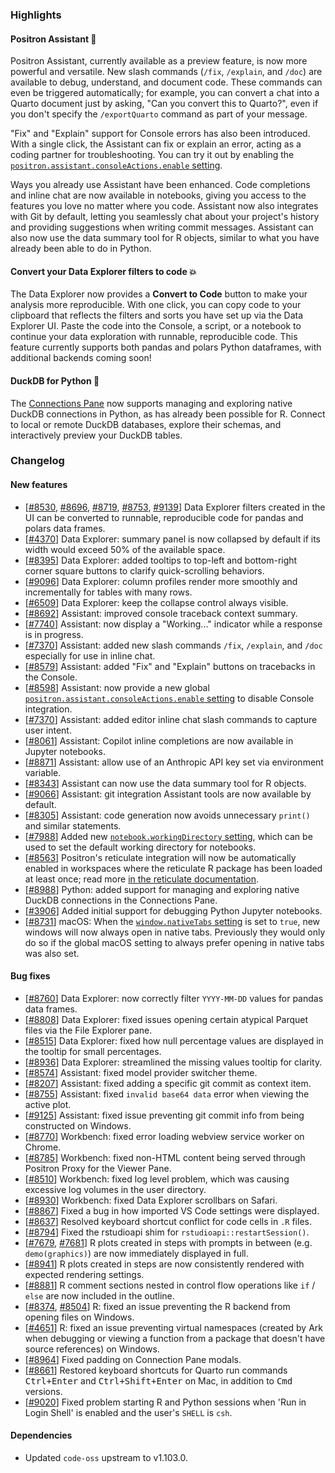 ### Highlights

#### Positron Assistant 🤖

Positron Assistant, currently available as a preview feature, is now more powerful and versatile. New slash commands (`/fix`, `/explain`, and `/doc`) are available to debug, understand, and document code. These commands can even be triggered automatically; for example, you can convert a chat into a Quarto document just by asking, "Can you convert this to Quarto?", even if you don't specify the `/exportQuarto` command as part of your message.

"Fix" and "Explain" support for Console errors has also been introduced. With a single click, the Assistant can fix or explain an error, acting as a coding partner for troubleshooting. You can try it out by enabling the [`positron.assistant.consoleActions.enable` setting](positron://settings/positron.assistant.consoleActions.enable). 

Ways you already use Assistant have been enhanced. Code completions and inline chat are now available in notebooks, giving you access to the features you love no matter where you code. Assistant now also integrates with Git by default, letting you seamlessly chat about your project's history and providing suggestions when writing commit messages. Assistant can also now use the data summary tool for R objects, similar to what you have already been able to do in Python.

#### Convert your Data Explorer filters to code 💥

The Data Explorer now provides a **Convert to Code** button to make your analysis more reproducible. With one click, you can copy code to your clipboard that reflects the filters and sorts you have set up via the Data Explorer UI. Paste the code into the Console, a script, or a notebook to continue your data exploration with runnable, reproducible code. This feature currently supports both pandas and polars Python dataframes, with additional backends coming soon! 

#### DuckDB for Python 🦆

The [Connections Pane](https://positron.posit.co/connections-pane.html) now supports managing and exploring native DuckDB connections in Python, as has already been possible for R. Connect to local or remote DuckDB databases, explore their schemas, and interactively preview your DuckDB tables.

<div id="checkbox"></div>

### Changelog

#### New features

- [[#8530](https://github.com/posit-dev/positron/issues/8530), [#8696](https://github.com/posit-dev/positron/issues/8696), [#8719](https://github.com/posit-dev/positron/issues/8719), [#8753](https://github.com/posit-dev/positron/issues/8753), [#9139](https://github.com/posit-dev/positron/issues/9139)] Data Explorer filters created in the UI can be converted to runnable, reproducible code for pandas and polars data frames.
- [[#4370](https://github.com/posit-dev/positron/issues/4370)] Data Explorer: summary panel is now collapsed by default if its width would exceed 50% of the available space.
- [[#8395](https://github.com/posit-dev/positron/issues/8395)] Data Explorer: added tooltips to top-left and bottom-right corner square buttons to clarify quick-scrolling behaviors.
- [[#9096](https://github.com/posit-dev/positron/issues/9096)] Data Explorer: column profiles render more smoothly and incrementally for tables with many rows.
- [[#6509](https://github.com/posit-dev/positron/issues/6509)] Data Explorer: keep the collapse control always visible.
- [[#8692](https://github.com/posit-dev/positron/issues/8692)] Assistant: improved console traceback context summary.
- [[#7740](https://github.com/posit-dev/positron/issues/7740)] Assistant: now display a "Working..." indicator while a response is in progress.
- [[#7370](https://github.com/posit-dev/positron/issues/7370)] Assistant: added new slash commands `/fix`, `/explain`, and `/doc` especially for use in inline chat.
- [[#8579](https://github.com/posit-dev/positron/issues/8579)] Assistant: added "Fix" and "Explain" buttons on tracebacks in the Console.
- [[#8598](https://github.com/posit-dev/positron/issues/8598)] Assistant: now provide a new global [`positron.assistant.consoleActions.enable` setting](positron://settings/positron.assistant.consoleActions.enable) to disable Console integration. 
- [[#7370](https://github.com/posit-dev/positron/issues/7370)] Assistant: added editor inline chat slash commands to capture user intent.
- [[#8061](https://github.com/posit-dev/positron/issues/8061)] Assistant: Copilot inline completions are now available in Jupyter notebooks.
- [[#8871](https://github.com/posit-dev/positron/issues/8871)] Assistant: allow use of an Anthropic API key set via environment variable.
- [[#8343](https://github.com/posit-dev/positron/issues/8343)] Assistant can now use the data summary tool for R objects.
- [[#9066](https://github.com/posit-dev/positron/issues/9066)] Assistant: git integration Assistant tools are now available by default.
- [[#8305](https://github.com/posit-dev/positron/issues/8305)] Assistant: code generation now avoids unnecessary `print()` and similar statements.
- [[#7988](https://github.com/posit-dev/positron/issues/7988)] Added new [`notebook.workingDirectory` setting](positron://settings/notebook.workingDirectory), which can be used to set the default working directory for notebooks.
- [[#8563](https://github.com/posit-dev/positron/issues/8563)] Positron's reticulate integration will now be automatically enabled in workspaces where the reticulate R package has been loaded at least once; read more [in the reticulate documentation](https://positron.posit.co/reticulate).
- [[#8988](https://github.com/posit-dev/positron/issues/8988)] Python: added support for managing and exploring native DuckDB connections in the Connections Pane.
- [[#3906](https://github.com/posit-dev/positron/issues/3906)] Added initial support for debugging Python Jupyter notebooks.
- [[#8731](https://github.com/posit-dev/positron/issues/8731)] macOS: When the [`window.nativeTabs` setting](positron://settings/window.nativeTabs) is set to `true`, new windows will now always open in native tabs. Previously they would only do so if the global macOS setting to always prefer opening in native tabs was also set.

#### Bug fixes

- [[#8760](https://github.com/posit-dev/positron/issues/8760)] Data Explorer: now correctly filter `YYYY-MM-DD` values for pandas data frames.
- [[#8808](https://github.com/posit-dev/positron/issues/8808)] Data Explorer: fixed issues opening certain atypical Parquet files via the File Explorer pane.
- [[#8515](https://github.com/posit-dev/positron/issues/8515)] Data Explorer: fixed how null percentage values are displayed in the tooltip for small percentages.
- [[#8936](https://github.com/posit-dev/positron/issues/8936)] Data Explorer: streamlined the missing values tooltip for clarity.
- [[#8574](https://github.com/posit-dev/positron/issues/8574)] Assistant: fixed model provider switcher theme.
- [[#8207](https://github.com/posit-dev/positron/issues/8207)] Assistant: fixed adding a specific git commit as context item.
- [[#8755](https://github.com/posit-dev/positron/issues/8755)] Assistant: fixed `invalid base64 data` error when viewing the active plot.
- [[#9125](https://github.com/posit-dev/positron/issues/9125)] Assistant: fixed issue preventing git commit info from being constructed on Windows.
- [[#8770](https://github.com/posit-dev/positron/issues/8770)] Workbench: fixed error loading webview service worker on Chrome.
- [[#8785](https://github.com/posit-dev/positron/issues/8785)] Workbench: fixed non-HTML content being served through Positron Proxy for the Viewer Pane.
- [[#8510](https://github.com/posit-dev/positron/issues/8510)] Workbench: fixed log level problem, which was causing excessive log volumes in the user directory.
- [[#8930](https://github.com/posit-dev/positron/issues/8930)] Workbench: fixed Data Explorer scrollbars on Safari.
- [[#8867](https://github.com/posit-dev/positron/issues/8867)] Fixed a bug in how imported VS Code settings were displayed.
- [[#8637](https://github.com/posit-dev/positron/issues/8637)] Resolved keyboard shortcut conflict for code cells in `.R` files.
- [[#8794](https://github.com/posit-dev/positron/issues/8794)] Fixed the rstudioapi shim for `rstudioapi::restartSession()`.
- [[#7679](https://github.com/posit-dev/positron/issues/7679), [#7681](https://github.com/posit-dev/positron/issues/7681)] R plots created in steps with prompts in between (e.g. `demo(graphics)`) are now immediately displayed in full.
- [[#8941](https://github.com/posit-dev/positron/issues/8941)] R plots created in steps are now consistently rendered with expected rendering settings.
- [[#8881](https://github.com/posit-dev/positron/issues/8881)] R comment sections nested in control flow operations like `if` / `else` are now included in the outline.
- [[#8374](https://github.com/posit-dev/positron/issues/8374), [#8504](https://github.com/posit-dev/positron/issues/8504)] R: fixed an issue preventing the R backend from opening files on Windows.
- [[#4651](https://github.com/posit-dev/positron/issues/4651)] R: fixed an issue preventing virtual namespaces (created by Ark when debugging or viewing a function from a package that doesn't have source references) on Windows.
- [[#8964](https://github.com/posit-dev/positron/issues/8964)] Fixed padding on Connection Pane modals.
- [[#8661](https://github.com/posit-dev/positron/issues/8661)] Restored keyboard shortcuts for Quarto run commands <kbd>Ctrl+Enter</kbd> and <kbd>Ctrl+Shift+Enter</kbd> on Mac, in addition to <kbd>Cmd</kbd> versions.
- [[#9020](https://github.com/posit-dev/positron/issues/9020)] Fixed problem starting R and Python sessions when 'Run in Login Shell' is enabled and the user's `SHELL` is `csh`.


#### Dependencies

- Updated `code-oss` upstream to v1.103.0.
